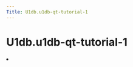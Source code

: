 ```yaml
---
Title: U1db.u1db-qt-tutorial-1
---
```


# U1db.u1db-qt-tutorial-1

<li id="buildversion">
</li>
<span class="subtitle"></span>
<!-- $$$u1db-qt-tutorial-1.html-description -->
<!-- @@@u1db-qt-tutorial-1.html -->
